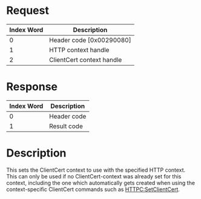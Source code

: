 # Request

| Index Word | Description                |
|------------|----------------------------|
| 0          | Header code \[0x00290080\] |
| 1          | HTTP context handle        |
| 2          | ClientCert context handle  |

# Response

| Index Word | Description |
|------------|-------------|
| 0          | Header code |
| 1          | Result code |

# Description

This sets the ClientCert context to use with the specified HTTP context.
This can only be used if no ClientCert-context was already set for this
context, including the one which automatically gets created when using
the context-specific ClientCert commands such as
[HTTPC:SetClientCert](HTTPC:SetClientCert "wikilink").